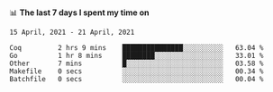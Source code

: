 <!--
### Hi there 👋

- 🤔 I was learning formal verification with Coq formally, but want to **build things** now.
- 😬 I am broadly interested in **computer systems** and **programming languages** (just a beginner 🥺).
- 🤩 (I hope I can) code for fun!

<img src="https://github-readme-stats.vercel.app/api?username=xxchan&show_icons=true&icon_color=0366d6&text_color=24292e&bg_color=ffffff&hide_title=true" />

---
-->


📊 **The last 7 days I spent my time on** 

<!--START_SECTION:waka-->
```text
15 April, 2021 - 21 April, 2021

Coq         2 hrs 9 mins    ███████████████░░░░░░░░░░   63.04 % 
Go          1 hr 8 mins     ████████░░░░░░░░░░░░░░░░░   33.01 % 
Other       7 mins          █░░░░░░░░░░░░░░░░░░░░░░░░   03.58 % 
Makefile    0 secs          ░░░░░░░░░░░░░░░░░░░░░░░░░   00.34 % 
Batchfile   0 secs          ░░░░░░░░░░░░░░░░░░░░░░░░░   00.04 %
```
<!--END_SECTION:waka-->

<!--
**xxchan/xxchan** is a ✨ _special_ ✨ repository because its `README.md` (this file) appears on your GitHub profile.

Here are some ideas to get you started:

- 🔭 I’m currently working on ...
- 🌱 I’m currently learning ...
- 👯 I’m looking to collaborate on ...
- 🤔 I’m looking for help with ...
- 💬 Ask me about ...
- 📫 How to reach me: ...
- 😄 Pronouns: ...
- ⚡ Fun fact: ...
-->
